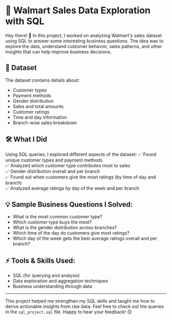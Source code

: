 # 🛒 Walmart Sales Data Exploration with SQL

Hey there! 👋 In this project, I worked on analyzing Walmart's sales dataset using SQL to answer some interesting business questions. The idea was to explore the data, understand customer behavior, sales patterns, and other insights that can help improve business decisions.

## 📂 Dataset
The dataset contains details about:
- Customer types
- Payment methods
- Gender distribution
- Sales and total amounts
- Customer ratings
- Time and day information
- Branch-wise sales breakdown

## 🛠️ What I Did
Using SQL queries, I explored different aspects of the dataset:
✅ Found unique customer types and payment methods  
✅ Analyzed which customer type contributes most to sales  
✅ Gender distribution overall and per branch  
✅ Found out when customers give the most ratings (by time of day and branch)  
✅ Analyzed average ratings by day of the week and per branch  

## 💡 Sample Business Questions I Solved:
- What is the most common customer type?  
- Which customer type buys the most?  
- What is the gender distribution across branches?  
- Which time of the day do customers give most ratings?  
- Which day of the week gets the best average ratings overall and per branch?  

## ⚡ Tools & Skills Used:
- SQL (for querying and analysis)  
- Data exploration and aggregation techniques  
- Business understanding through data  

---

This project helped me strengthen my SQL skills and taught me how to derive actionable insights from raw data. Feel free to check out the queries in the `sql_project.sql` file. Happy to hear your feedback! 😊
